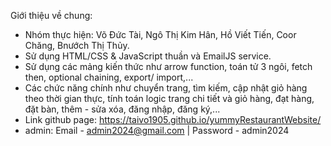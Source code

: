 Giới thiệu về chung:
- Nhóm thực hiện: Võ Đức Tài, Ngô Thị Kim Hân, Hồ Viết Tiến, Coor Chăng, Bnướch Thị Thủy.
- Sử dụng HTML/CSS & JavaScript thuần và EmailJS service.
- Sử dụng các mảng kiến thức như arrow function, toán tử 3 ngôi, fetch then, optional chaining, export/ import,...
- Các chức năng chính như chuyển trang, tìm kiếm, cập nhật giỏ hàng theo thời gian thực,
  tính toán logic trang chi tiết và giỏ hàng, đạt hàng, đặt bàn, thêm - sửa xóa, đăng nhập, đăng ký,...
- Link github page: https://taivo1905.github.io/yummyRestaurantWebsite/
- admin: Email - admin2024@gmail.com | Password - admin2024
